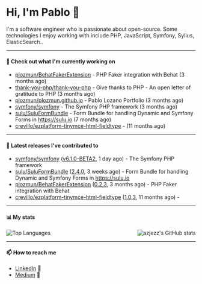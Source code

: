 # Hi, I'm Pablo 👋

I'm a software engineer who is passionate about open-source. Some technologies I enjoy working with include PHP, JavaScript, Symfony, Sylius, ElasticSearch..

---
#### 👷 Check out what I'm currently working on

- [plozmun/BehatFakerExtension](https://github.com/plozmun/BehatFakerExtension) - PHP Faker integration with Behat (3 months ago)
- [thank-you-php/thank-you-php](https://github.com/thank-you-php/thank-you-php) - Give thanks to PHP - An open letter of gratitude to PHP (3 months ago)
- [plozmun/plozmun.github.io](https://github.com/plozmun/plozmun.github.io) - Pablo Lozano Portfolio (3 months ago)
- [symfony/symfony](https://github.com/symfony/symfony) - The Symfony PHP framework (3 months ago)
- [sulu/SuluFormBundle](https://github.com/sulu/SuluFormBundle) - Form Bundle for handling Dynamic and Symfony Forms in https://sulu.io (7 months ago)
- [crevillo/ezplatform-tinymce-html-fieldtype](https://github.com/crevillo/ezplatform-tinymce-html-fieldtype) -  (11 months ago)

---

#### 🔭 Latest releases I've contributed to

- [symfony/symfony](https://github.com/symfony/symfony) ([v6.1.0-BETA2](https://github.com/symfony/symfony/releases/tag/v6.1.0-BETA2), 1 day ago) - The Symfony PHP framework
- [sulu/SuluFormBundle](https://github.com/sulu/SuluFormBundle) ([2.4.0](https://github.com/sulu/SuluFormBundle/releases/tag/2.4.0), 3 weeks ago) - Form Bundle for handling Dynamic and Symfony Forms in https://sulu.io
- [plozmun/BehatFakerExtension](https://github.com/plozmun/BehatFakerExtension) ([0.2.3](https://github.com/plozmun/BehatFakerExtension/releases/tag/0.2.3), 3 months ago) - PHP Faker integration with Behat
- [crevillo/ezplatform-tinymce-html-fieldtype](https://github.com/crevillo/ezplatform-tinymce-html-fieldtype) ([1.0.3](https://github.com/crevillo/ezplatform-tinymce-html-fieldtype/releases/tag/1.0.3), 11 months ago) - 

---

#### 📊 My stats

<img align="right" alt="azjezz's GitHub stats" src="https://github-readme-stats.vercel.app/api?username=plozmun&count_private=1&show_icons=true&" />

![Top Languages](https://github-readme-stats.vercel.app/api/top-langs/?username=plozmun)

---

#### 📫 How to reach me
- <a href="https://www.linkedin.com/in/pablolozano">LinkedIn</a> 💼
- <a href="https://medium.com/@lozanomunarriz">Medium</a> 📝

